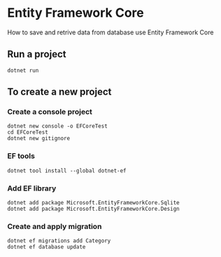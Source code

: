 # Entity Framework Core

How to save and retrive data from database use Entity Framework Core

## Run a project
```
dotnet run
```
## To create a new project
### Create a console project
```
dotnet new console -o EFCoreTest
cd EFCoreTest
dotnet new gitignore
```

### EF tools
```
dotnet tool install --global dotnet-ef
```
### Add EF library
```
dotnet add package Microsoft.EntityFrameworkCore.Sqlite
dotnet add package Microsoft.EntityFrameworkCore.Design
```

### Create and apply migration
```
dotnet ef migrations add Category
dotnet ef database update
```